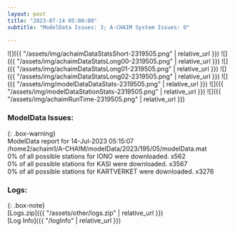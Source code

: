 ```yaml
---
layout: post
title: "2023-07-14 05:00:00"
subtitle: "ModelData Issues: 3; A-CHAIM System Issues: 0"

---
```


![]({{ "/assets/img/achaimDataStatsShort-2319505.png" | relative_url }})
![]({{ "/assets/img/achaimDataStatsLong00-2319505.png" | relative_url }})
![]({{ "/assets/img/achaimDataStatsLong01-2319505.png" | relative_url }})
![]({{ "/assets/img/achaimDataStatsLong02-2319505.png" | relative_url }})
![]({{ "/assets/img/modelDataDataStats-2319505.png" | relative_url }})
![]({{ "/assets/img/modelDataStationStats-2319505.png" | relative_url }})
![]({{ "/assets/img/achaimRunTime-2319505.png" | relative_url }})


### ModelData Issues:  
  
{: .box-warning}  
 ModelData report for 14-Jul-2023 05:15:07   
 /home2/achaim1/A-CHAIM/modelData/2023/195/05/modelData.mat   
 0% of all possible stations for IONO were downloaded. x562   
 0% of all possible stations for KASI were downloaded. x3567   
 0% of all possible stations for KARTVERKET were downloaded. x3276   
  


### Logs:  
  
{: .box-note}  
[Logs.zip]({{ "/assets/other/logs.zip" | relative_url }})  
[Log Info]({{ "/logInfo" | relative_url }})  
